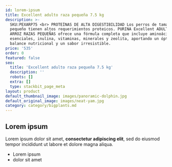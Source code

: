 ```yaml
---
id: lorem-ipsum
title: Excellent adulto raza pequeña 7.5 kg
description: >-
  SKU:PEXARP75 <br> PROTEÍNAS DE ALTA DIGESTIBILIDAD Los perros de tamaño
  pequeño tienen altos requerimientos proteicos. PURINA Excellent ADULTO POLLO Y
  ARROZ RAZAS PEQUEÑAS ofrece una fórmula completa que incluye aminoácidos
  esenciales, inulina, vitaminas, minerales y zeolita, aportando un óptimo
  balance nutricional y un sabor irresistible.
price: '535'
order: 0
featured: false
seo:
  title: 'Excellent adulto raza pequeña 7.5 kg'
  description: ''
  robots: []
  extra: []
  type: stackbit_page_meta
layout: product
default_thumbnail_image: images/panoramic-dolphin.jpg
default_original_image: images/neat-yam.jpg
category: category/bigplants.md
---
```

## Lorem ipsum

Lorem ipsum dolor sit amet, **consectetur adipiscing elit**, sed do eiusmod tempor incididunt ut labore et dolore magna aliqua.

- Lorem ipsum
- dolor sit amet